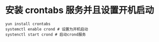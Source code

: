 # 安装 crontabs 服务并且设置开机启动
``` 
yun install crontabs
systemctl enable crond # 设置为开机启动
systenctl start crond # 启动crond服务
